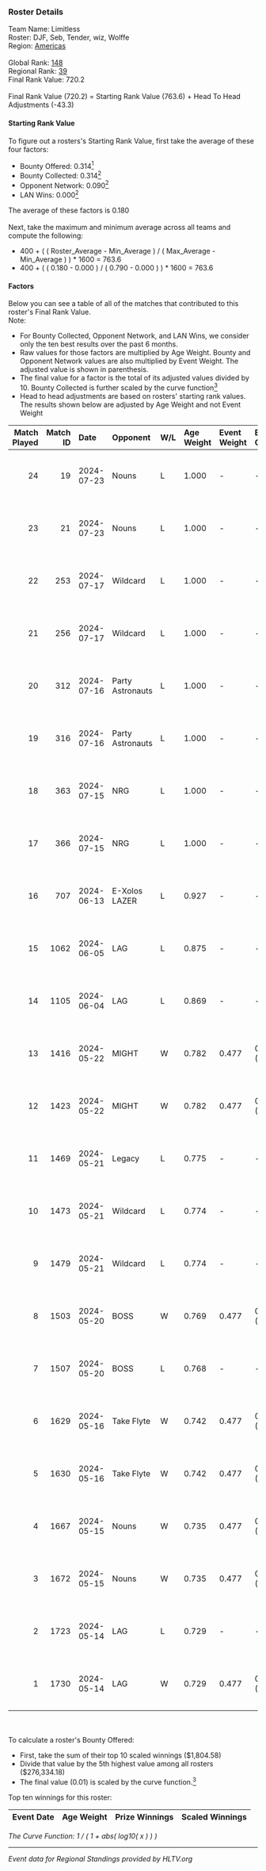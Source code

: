 ### Roster Details<br />
Team Name: Limitless<br />
Roster: DJF, Seb, Tender, wiz, Wolffe<br />
Region: [Americas]( ../standings_americas.md)<br />
<br />
Global Rank: [148](../standings_global.md)<br />
Regional Rank: [39]( ../standings_americas.md)<br />
Final Rank Value:  720.2<br />
<br />
Final Rank Value (720.2) = Starting Rank Value (763.6) + Head To Head Adjustments (-43.3)<br />

#### Starting Rank Value<br />
To figure out a rosters's Starting Rank Value, first take the average of these four factors:<br />
- Bounty Offered: 0.314[<sup>1</sup>](#table2)
- Bounty Collected: 0.314[<sup>2</sup>](#table1)
- Opponent Network: 0.090[<sup>2</sup>](#table1)
- LAN Wins: 0.000[<sup>2</sup>](#table1)

The average of these factors is 0.180<br />
<br />
Next, take the maximum and minimum average across all teams and compute the following:<br />
- 400 + ( ( Roster_Average - Min_Average ) / ( Max_Average - Min_Average ) ) * 1600 = 763.6
- 400 + ( ( 0.180 - 0.000 ) / ( 0.790 - 0.000 ) ) * 1600 = 763.6


#### Factors<br />
Below you can see a table of all of the matches that contributed to this roster's Final Rank Value.<br />
Note:<br />

- For Bounty Collected, Opponent Network, and LAN Wins, we consider only the ten best results over the past 6 months.
- Raw values for those factors are multiplied by Age Weight. Bounty and Opponent Network values are also multiplied by Event Weight. The adjusted value is shown in parenthesis.
- The final value for a factor is the total of its adjusted values divided by 10. Bounty Collected is further scaled by the curve function[<sup>3</sup>](#curveFunction)
- Head to head adjustments are based on rosters' starting rank values. The results shown below are adjusted by Age Weight and not Event Weight
<span id="table1"></span><br />


| Match Played | Match ID | Date       | Opponent         | W/L | Age Weight | Event Weight | Bounty Collected | Opponent Network | LAN Wins  | H2H Adj. | Roster                        |
| -: | -: | :- | :- | :- | :- | :- | :- | :- | :- | -: | :- |
|           24 |       19 | 2024-07-23 | Nouns            | L   | 1.000      | -            | -                | -                | -         |    -5.38 | DJF, Seb, Tender, wiz, Wolffe |
|           23 |       21 | 2024-07-23 | Nouns            | L   | 1.000      | -            | -                | -                | -         |    -5.67 | DJF, Seb, Tender, wiz, Wolffe |
|           22 |      253 | 2024-07-17 | Wildcard         | L   | 1.000      | -            | -                | -                | -         |    -5.91 | DJF, Seb, Tender, wiz, Wolffe |
|           21 |      256 | 2024-07-17 | Wildcard         | L   | 1.000      | -            | -                | -                | -         |    -6.25 | DJF, Seb, Tender, wiz, Wolffe |
|           20 |      312 | 2024-07-16 | Party Astronauts | L   | 1.000      | -            | -                | -                | -         |    -5.94 | DJF, Seb, Tender, wiz, Wolffe |
|           19 |      316 | 2024-07-16 | Party Astronauts | L   | 1.000      | -            | -                | -                | -         |    -6.28 | DJF, Seb, Tender, wiz, Wolffe |
|           18 |      363 | 2024-07-15 | NRG              | L   | 1.000      | -            | -                | -                | -         |    -7.27 | DJF, Seb, Tender, wiz, Wolffe |
|           17 |      366 | 2024-07-15 | NRG              | L   | 1.000      | -            | -                | -                | -         |    -7.75 | DJF, Seb, Tender, wiz, Wolffe |
|           16 |      707 | 2024-06-13 | E-Xolos LAZER    | L   | 0.927      | -            | -                | -                | -         |   -14.10 | Lake, micro, Seb, Tender, wiz |
|           15 |     1062 | 2024-06-05 | LAG              | L   | 0.875      | -            | -                | -                | -         |   -10.96 | Lake, micro, Seb, Tender, wiz |
|           14 |     1105 | 2024-06-04 | LAG              | L   | 0.869      | -            | -                | -                | -         |   -11.74 | Lake, micro, Seb, Tender, wiz |
|           13 |     1416 | 2024-05-22 | MIGHT            | W   | 0.782      | 0.477        | 0.000 (0.000)    | 0.073 (0.027)    | 0 (0.000) |     4.26 | Lake, micro, Seb, Tender, wiz |
|           12 |     1423 | 2024-05-22 | MIGHT            | W   | 0.782      | 0.477        | 0.000 (0.000)    | 0.073 (0.027)    | 0 (0.000) |     4.43 | Lake, micro, Seb, Tender, wiz |
|           11 |     1469 | 2024-05-21 | Legacy           | L   | 0.775      | -            | -                | -                | -         |    -5.03 | Lake, micro, Seb, Tender, wiz |
|           10 |     1473 | 2024-05-21 | Wildcard         | L   | 0.774      | -            | -                | -                | -         |    -6.97 | Lake, micro, Seb, Tender, wiz |
|            9 |     1479 | 2024-05-21 | Wildcard         | L   | 0.774      | -            | -                | -                | -         |    -7.38 | Lake, micro, Seb, Tender, wiz |
|            8 |     1503 | 2024-05-20 | BOSS             | W   | 0.769      | 0.477        | 0.018 (0.007)    | 0.378 (0.138)    | 0 (0.000) |    12.16 | Lake, micro, Seb, Tender, wiz |
|            7 |     1507 | 2024-05-20 | BOSS             | L   | 0.768      | -            | -                | -                | -         |   -12.24 | Lake, micro, Seb, Tender, wiz |
|            6 |     1629 | 2024-05-16 | Take Flyte       | W   | 0.742      | 0.477        | 0.003 (0.001)    | 0.228 (0.081)    | 0 (0.000) |     7.98 | Lake, micro, Seb, Tender, wiz |
|            5 |     1630 | 2024-05-16 | Take Flyte       | W   | 0.742      | 0.477        | 0.003 (0.001)    | 0.228 (0.081)    | 0 (0.000) |     8.47 | Lake, micro, Seb, Tender, wiz |
|            4 |     1667 | 2024-05-15 | Nouns            | W   | 0.735      | 0.477        | 0.073 (0.026)    | 0.589 (0.207)    | 0 (0.000) |    15.96 | Lake, micro, Seb, Tender, wiz |
|            3 |     1672 | 2024-05-15 | Nouns            | W   | 0.735      | 0.477        | 0.073 (0.026)    | 0.589 (0.207)    | 0 (0.000) |    16.84 | Lake, micro, Seb, Tender, wiz |
|            2 |     1723 | 2024-05-14 | LAG              | L   | 0.729      | -            | -                | -                | -         |    -8.94 | Lake, micro, Seb, Tender, wiz |
|            1 |     1730 | 2024-05-14 | LAG              | W   | 0.729      | 0.477        | 0.017 (0.006)    | 0.385 (0.134)    | 0 (0.000) |    14.37 | Lake, micro, Seb, Tender, wiz |

<br />
<span id="table2"></span><br />
To calculate a roster's Bounty Offered:<br />

- First, take the sum of their top 10 scaled winnings ($1,804.58)
- Divide that value by the 5th highest value among all rosters ($276,334.18)
- The final value (0.01) is scaled by the curve function.[<sup>3</sup>](#curveFunction)

Top ten winnings for this roster:<br />

| Event Date | Age Weight | Prize Winnings | Scaled Winnings |
| :- | -: | :- | :- |


<span id="curveFunction"></span>_The Curve Function: 1 / ( 1 + abs( log10( x ) ) )_<br />

---
_Event data for Regional Standings provided by HLTV.org_<br />
